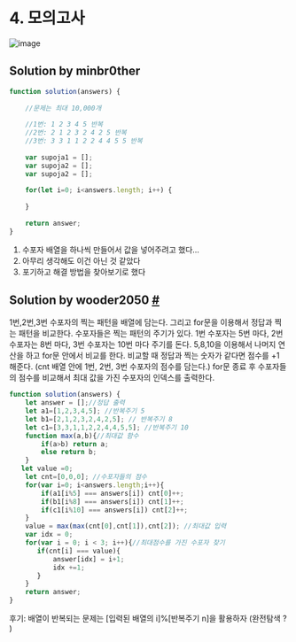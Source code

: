 # 4. 모의고사

![image](https://user-images.githubusercontent.com/24728385/105372797-539b8080-5c49-11eb-90fc-b09f2823ff99.png)

## Solution by minbr0ther

```js
function solution(answers) {
    
    //문제는 최대 10,000개
    
    //1번: 1 2 3 4 5 반복
    //2번: 2 1 2 3 2 4 2 5 반복
    //3번: 3 3 1 1 2 2 4 4 5 5 반복
    
    var supoja1 = [];
    var supoja2 = [];
    var supoja2 = [];
    
    for(let i=0; i<answers.length; i++) {
        
    }
    
    return answer;
}
```

1. 수포자 배열을 하나씩 만들어서 값을 넣어주려고 했다... 
2. 아무리 생각해도 이건 아닌 것 같았다
3. 포기하고 해결 방법을 찾아보기로 했다



## Solution by wooder2050 [#](https://wooder2050.medium.com/%EC%95%8C%EA%B3%A0%EB%A6%AC%EC%A6%98-%EB%AA%A8%EC%9D%98%EA%B3%A0%EC%82%AC-javascript-abc74fd1dab6)

1번,2번,3번 수포자의 찍는 패턴을 배열에 담는다. 그리고 for문을 이용해서 정답과 찍는 패턴을 비교한다. 수포자들은 찍는 패턴의 주기가 있다. 1번 수포자는 5번 마다, 2번 수포자는 8번 마다, 3번 수포자는 10번 마다 주기를 돈다. 5,8,10을 이용해서 나머지 연산을 하고 for문 안에서 비교를 한다. 비교할 때 정답과 찍는 숫자가 같다면 점수를 +1 해준다. (cnt 배열 안에 1번, 2번, 3번 수포자의 점수를 담는다.) for문 종료 후 수포자들의 점수를 비교해서 최대 값을 가진 수포자의 인덱스를 출력한다.

```js
function solution(answers) {
    let answer = [];//정답 출력
    let a1=[1,2,3,4,5]; //반복주기 5
    let b1=[2,1,2,3,2,4,2,5]; // 반복주기 8
    let c1=[3,3,1,1,2,2,4,4,5,5]; //반복주기 10
    function max(a,b){//최대값 함수
        if(a>b) return a;
        else return b;
    }
   let value =0;
    let cnt=[0,0,0]; //수포자들의 점수
    for(var i=0; i<answers.length;i++){
        if(a1[i%5] === answers[i]) cnt[0]++;
        if(b1[i%8] === answers[i]) cnt[1]++;
        if(c1[i%10] === answers[i]) cnt[2]++;
    }
    value = max(max(cnt[0],cnt[1]),cnt[2]); //최대값 입력
    var idx = 0;
    for(var i = 0; i < 3; i++){//최대점수를 가진 수포자 찾기 
       if(cnt[i] === value){
           answer[idx] = i+1;
           idx +=1;
       }
    }    
    return answer;
}
```



후기: 배열이 반복되는 문제는 [입력된 배열의 i]%[반복주기 n]을 활용하자 (완전탐색 ? )